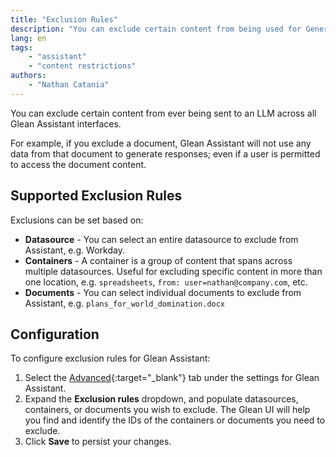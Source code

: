 ```yaml
---
title: "Exclusion Rules"
description: "You can exclude certain content from being used for Generative AI responses across all Glean Assistant interfaces."
lang: en
tags:
    - "assistant"
    - "content restrictions"
authors:
    - "Nathan Catania"
---
```


You can exclude certain content from ever being sent to an LLM across all Glean Assistant interfaces.

For example, if you exclude a document, Glean Assistant will not use any data from that document to generate responses; even if a user is permitted to access the document content.

## Supported Exclusion Rules
Exclusions can be set based on:

* **Datasource** - You can select an entire datasource to exclude from Assistant, e.g. Workday.
* **Containers** - A container is a group of content that spans across multiple datasources. Useful for excluding specific content in more than one location, e.g. `spreadsheets`, `from: user=nathan@company.com`, etc.
* **Documents** - You can select individual documents to exclude from Assistant, e.g. `plans_for_world_domination.docx`

## Configuration
To configure exclusion rules for Glean Assistant:

1. Select the [Advanced](https://app.glean.com/admin/setup/gleanassistant?tab=advanced){:target="_blank"} tab under the settings for Glean Assistant.
2. Expand the **Exclusion rules** dropdown, and populate datasources, containers, or documents you wish to exclude. The Glean UI will help you find and identify the IDs of the containers or documents you need to exclude.
3. Click **Save** to persist your changes.